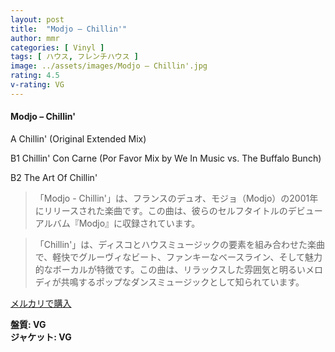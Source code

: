 ```yaml
---
layout: post
title:  "Modjo – Chillin'"
author: mmr
categories: [ Vinyl ]
tags: [ ハウス, フレンチハウス ]
image: ../assets/images/Modjo – Chillin'.jpg
rating: 4.5
v-rating: VG
---
```


#### Modjo – Chillin'


A  Chillin' (Original Extended Mix)


B1  Chillin' Con Carne (Por Favor Mix by We In Music vs. The Buffalo Bunch)


B2  The Art Of Chillin'
 

> 「Modjo - Chillin'」は、フランスのデュオ、モジョ（Modjo）の2001年にリリースされた楽曲です。この曲は、彼らのセルフタイトルのデビューアルバム『Modjo』に収録されています。

> 「Chillin'」は、ディスコとハウスミュージックの要素を組み合わせた楽曲で、軽快でグルーヴィなビート、ファンキーなベースライン、そして魅力的なボーカルが特徴です。この曲は、リラックスした雰囲気と明るいメロディが共鳴するポップなダンスミュージックとして知られています。


[メルカリで購入](https://jp.mercari.com/item/m30941208338)


<div class="mt-4 mb-4 d-flex align-items-center">
<strong class="mr-1">盤質: VG</strong>
</div>
<div class="mt-4 mb-4 d-flex align-items-center">
<strong class="mr-1">ジャケット: VG</strong>
</div>